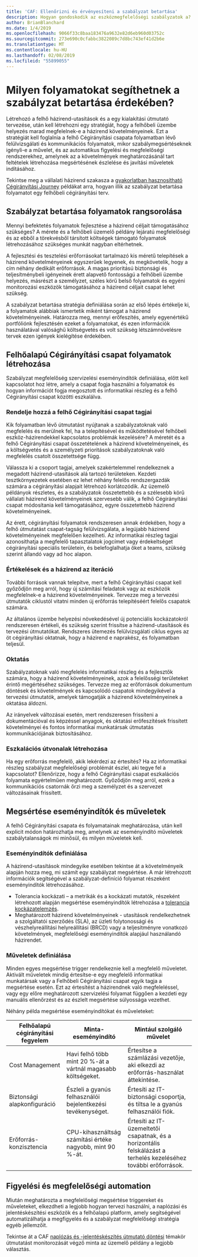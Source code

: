 ```yaml
---
title: 'CAF: Ellenőrizni és érvényesíteni a szabályzat betartása'
description: Hogyan gondoskodik az eszközmegfelelőségi szabályzatok a?
author: BrianBlanchard
ms.date: 1/4/2019
ms.openlocfilehash: 9066f33c8baa183476a9632e82d6eb960d03752c
ms.sourcegitcommit: 273e690c0cfabbc3822089c7d8bc743ef41d2b6e
ms.translationtype: MT
ms.contentlocale: hu-HU
ms.lasthandoff: 02/08/2019
ms.locfileid: "55899055"
---
```

<!-- markdownlint-disable MD026 -->

# <a name="what-processes-can-help-ensure-policy-adherence"></a>Milyen folyamatokat segíthetnek a szabályzat betartása érdekében?

<!---
I've defined policies, I've provided an architecture guide. Now how do I monitor adherence to policy? If there is a violation, how do I enforce the policy?
--->

Létrehozó a felhő házirend-utasítások és a egy kialakítási útmutató tervezése, után kell létrehozni egy stratégiát, hogy a felhőbeli üzembe helyezés marad megfelelnek-e a házirend követelményeinek. Ezt a stratégiát kell foglalnia a felhő Cégirányítási csapata folyamatban lévő felülvizsgálati és kommunikációs folyamatok, mikor szabálymegsértéseknek igényli-e a művelet, és az automatikus figyelési és megfelelőségi rendszerekhez, amelynek az a követelmények meghatározásánál tart feltételek létrehozása megsértésének észlelése és javítási műveletek indításához.

Tekintse meg a vállalati házirend szakasza a [gyakorlatban hasznosítható Cégirányítási Journey](../journeys/overview.md) példákat arra, hogyan illik az szabályzat betartása folyamatot egy felhőbeli cégirányítási terv.

## <a name="prioritize-policy-adherence-processes"></a>Szabályzat betartása folyamatok rangsorolása

Mennyi befektetés folyamatok fejlesztése a házirend céljait támogatásához szükséges? A mérete és a felhőbeli üzemelő példány lejáratú megfelelőségi és az ebből a törekvésből társított költségek támogató folyamatok létrehozásához szükséges munkát nagyban eltérhetnek.

A fejlesztési és tesztelési erőforrásokat tartalmazó kis méretű telepítések a házirend követelményeinek egyszerűek legyenek, és megkövetelik, hogy a cím néhány dedikált erőforrások. A magas prioritású biztonsági és teljesítménybeli igényeinek érett alapvető fontosságú a felhőbeli üzembe helyezés, másrészt a személyzet, széles körű belső folyamatok és egyéni monitorozási eszközök támogatásához a házirend céljait csapat lehet szükség.

A szabályzat betartása stratégia definiálása során az első lépés értékelje ki, a folyamatok alábbiak ismertetik miként támogat a házirend követelményeinek. Határozza meg, mennyi erőfeszítés, amely egyenértékű portfóliónk fejlesztésén ezeket a folyamatokat, és ezen információk használatával valósághű költségvetés és volt szükség létszámnövelésre tervek ezen igények kielégítése érdekében.

## <a name="establish-cloud-governance-team-processes"></a>Felhőalapú Cégirányítási csapat folyamatok létrehozása

Szabályzat megfelelőség szervizelési eseményindítók definiálása, előtt kell kapcsolatot hoz létre, amely a csapat fogja használni a folyamatok és hogyan információt fogja megosztott és informatikai részleg és a felhő Cégirányítási csapat közötti eszkalálva.

### <a name="assign-cloud-governance-team-members"></a>Rendelje hozzá a felhő Cégirányítási csapat tagjai

Kik folyamatban lévő útmutatást nyújtanak a szabályzatoknak való megfelelés és merülnek fel, ha a telepítésével és működtetésével felhőbeli eszköz-házirendekkel kapcsolatos problémák kezelésére? A méretét és a felhő Cégirányítási csapat összetételének a házirend követelményeinek, és a költségvetés és a személyzeti prioritások szabályzatoknak való megfelelés csatolt összetettsége függ.

Válassza ki a csoport tagjai, amelyek szakértelemmel rendelkeznek a megadott házirend-utasítások alá tartozó területeken. Kezdeti tesztkörnyezetek esetében ez lehet néhány felelős rendszergazdák számára a cégirányítási alapjait létrehozó korlátozódik. Az üzemelő példányok részletes, és a szabályzatok összetettebb és a szélesebb körű vállalati házirend követelményeinek szervesebb válik, a felhő Cégirányítási csapat módosítania kell támogatásához, egyre összetettebb házirend követelményeinek.

Az érett, cégirányítási folyamatok rendszeresen annak érdekében, hogy a felhő útmutatást csapat-tagság felülvizsgálata, a legújabb házirend követelményeinek megfelelően kezelheti. Az informatikai részleg tagjai azonosíthatja a megfelelő tapasztalatok jogcímet vagy érdekeltséget cégirányítási speciális területein, és belefoglalhatja őket a teams, szükség szerint állandó vagy ad hoc alapon.

### <a name="reviews-and-policy-iteration"></a>Értékelések és a házirend az iteráció

További források vannak telepítve, mert a felhő Cégirányítási csapat kell győződjön meg arról, hogy új számítási feladatok vagy az eszközök megfelelnek-e a házirend követelményeinek. Tervezze meg a tervezési útmutatók ciklustól vitatni minden új erőforrás telepítéséért felelős csapatok számára.

Az általános üzembe helyezési növekedésével új potenciális kockázatokról rendszeresen értékeli, és szükség szerint frissítse a házirend-utasítások és tervezési útmutatókat. Rendszeres ütemezés felülvizsgálati ciklus egyes az öt cégirányítási oktatnak, hogy a házirend e naprakész, és folyamatban teljesül.

### <a name="education"></a>Oktatás

Szabályzatoknak való megfelelés informatikai részleg és a fejlesztők számára, hogy a házirend követelményeinek, azok a felelősségi területeket érintő megértéséhez szükséges. Tervezze meg az erőforrások dokumentum döntések és követelmények és kapcsolódó csapatok mindegyikével a tervezési útmutatók, amelyek támogatják a házirend követelményeinek a oktatása áldozni.

Az irányelvek változásai esetén, mert rendszeresen frissíteni a dokumentációval és képzéssel anyagok, és oktatási erőfeszítések frissített követelményei és fontos informatikai munkatársak útmutatás kommunikációjának biztosításához.  

### <a name="establish-escalation-paths"></a>Eszkalációs útvonalak létrehozása

Ha egy erőforrás megfelelő, akik lekérdezi az értesítés? Ha az informatikai részleg szabályzat megfelelőségi problémát észlel, aki tegye fel a kapcsolatot? Ellenőrizze, hogy a felhő Cégirányítási csapat eszkalációs folyamata egyértelműen meghatározott. Győződjön meg arról, ezek a kommunikációs csatornák őrzi meg a személyzet és a szervezet változásainak frissített.

## <a name="violation-triggers-and-actions"></a>Megsértése eseményindítók és műveletek

A felhő Cégirányítási csapata és folyamatainak meghatározása, után kell explicit módon határozhatja meg, amelynek az eseményindító műveletek szabálytalanságok mi minősül, és milyen műveletek kell.

### <a name="define-triggers"></a>Eseményindítók definiálása

A házirend-utasítások mindegyike esetében tekintse át a követelményeik alapján hozza meg, mi számít egy szabályzat megsértése. A már létrehozott információk segítségével a szabályzat-definíció folyamat részeként eseményindítók létrehozásához.

* Tolerancia kockázati – a metrikák és a kockázati mutatók, részeként létrehozott alapján megsértése eseményindítók létrehozása a [tolerancia kockázatelemzés](risk-tolerance.md).
* Meghatározott házirend követelményeinek - utasítások rendelkezhetnek a szolgáltatói szerződés (SLA), az üzleti folytonossági és vészhelyreállítási helyreállítási (BRCD) vagy a teljesítményre vonatkozó követelmények, megfelelőségi eseményindítók alapjául használandó házirendet.

### <a name="define-actions"></a>Műveletek definiálása

Minden egyes megsértése trigger rendelkeznie kell a megfelelő műveletet. Aktivált műveletek mindig értesítse-e egy megfelelő informatikai munkatársak vagy a Felhőbeli Cégirányítási csapat egyik tagja a megsértése esetén. Ezt az értesítést a házirendnek való megfeleléssel, vagy egy előre meghatározott szervizelési folyamat függően a kezdeti egy manuális ellenőrzést és az észlelt megsértése súlyossága vezethet.

Néhány példa megsértése eseményindítókat és műveleteket:

| Felhőalapú cégirányítási fegyelem | Minta-eseményindító | Mintául szolgáló művelet |
|-----------------------------|----------------|---------------|
| Cost Management | Havi felhő több mint 20 %-át a vártnál magasabb költségeket. | Értesítse a számlázási vezetője, aki elkezdi az erőforrás-használat áttekintése. |
| Biztonsági alapkonfiguráció | Észleli a gyanús felhasználói bejelentkezési tevékenységet. | Értesíti az IT-biztonsági csoportja, és tiltsa le a gyanús felhasználói fiók. |
| Erőforrás-konzisztencia | CPU-kihasználtság számítási értéke nagyobb, mint 90 %-át. | Értesíti az IT-üzemeltetői csapatnak, és a horizontális felskálázást a terhelés kezeléséhez további erőforrások. |

## <a name="monitoring-and-compliance-automation"></a>Figyelési és megfelelőségi automation

Miután meghatározta a megfelelőségi megsértése triggereket és műveleteket, elkezdheti a legjobb hogyan tervezi használni, a naplózási és jelentéskészítési eszközök és a felhőalapú platform, amely segítségével automatizálhatja a megfigyelés és a szabályzat megfelelőségi stratégia egyéb jellemzőit.

Tekintse át a CAF [naplózás és -jelentéskészítés útmutató döntési](../../decision-guides/log-and-report/overview.md) témakör útmutatást monitorozását végző minta az üzemelő példány a legjobb választás.

